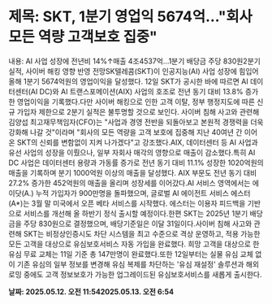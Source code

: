 # **제목: SKT, 1분기 영업익 5674억…"회사 모든 역량 고객보호 집중"**

  내용: AI 사업 성장에 전년비 14%↑매출 4조4537억…1분기 배당금 주당 830원2분기 실적, 사이버 해킹 영향 반영 전망SK텔레콤(SKT)이 인공지능(AI) 사업 성장에 힘입어 올해 1분기 5674억원의 영업이익을 달성했다. 12일 SKT가 공시한 바에 따르면 AI 데이터센터(AI DC)와 AI 트랜스포메이션(AIX) 사업의 호조로 전년 동기 대비 13.8% 증가한 영업이익을 기록했다.다만 사이버 해킹으로 인한 고객 이탈, 정부 행정지도에 따른 신규 가입자 제한으로 2분기 실적은 불투명할 것으로 보인다. 사이버 침해 사고와 관련해 김양섭 최고재무책임자(CFO)는 "사업과 경영 전반을 되돌아보고 본원적 경쟁력을 더욱 강화해 나갈 것"이라며 "회사의 모든 역량을 고객 보호에 집중해 지난 40여년 간 이어 온 SKT의 신뢰를 변함없이 지켜 나가겠다"고 강조했다.AIX, 데이터센터 등 AI 사업과 유선 사업의 성장을 이뤘으나, 일부 자회사 매각의 영향으로 매출이 감소했다.특히 AI DC 사업은 데이터센터 용량과 가동률 증가로 전년 동기 대비 11.1% 성장한 1020억원의 매출을 기록하며 분기 1000억원 이상의 매출을 달성했다. AIX 부문도 전년 동기 대비 27.2% 증가한 452억원의 매출을 올리며 성장세를 이어갔다.AI 서비스 영역에서는 에이닷(A.) 누적 가입자가 900만명을 돌파했으며, 글로벌 AI 에이전트 서비스 에스터(A*)는 3월 말 미국에서 오픈 베타 서비스를 시작했다. 에스터는 이용자 피드백을 기반으로 서비스를 개선해 올 하반기 정식 출시할 예정이다.한편 SKT는 2025년 1분기 배당금을 주당 830원으로 결정했으며, 배당기준일은 이달 31일이다.사이버 침해 사고와 관련해 SKT는 비정상인증시도 차단 시스템을 최고 수준으로 격상 운영하고, 적용 가능한 모든 고객을 대상으로 유심보호서비스 자동 가입을 완료했다. 희망 고객을 대상으로 한 유심 무료 교체는 11일 기준 총 147만명이 완료했다.또한 12일부터는 실물 유심 교체 없이 기존 유심의 일부 정보를 변경해 유심 복제를 차단하는 '유심 재설정' 솔루션과 해외 로밍 중에도 고객 정보보호가 가능한 업그레이드된 유심보호서비스를 새롭게 출시한다.

  **날짜: 2025.05.12. 오전 11:542025.05.13. 오전 6:54**